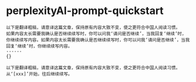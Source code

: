 # perplexityAI-prompt-quickstart
```
以下是翻译粗稿，请意译这篇文章，保持原有内容大致不变，使之更符合中国人阅读习惯。
如果内容太长需要我确认是否继续续写时，你可以问我‘请问是否继续’，当我回复‘继续’时，你继续续写内容。如果内容太长需要我确认是否继续续写时，你可以问我‘请问是否继续’，当我回复‘继续’时，你继续续写内容。
------
{}
```

```
以下是翻译粗稿，请意译这篇文章，保持原有内容大致不变，使之更符合中国人阅读习惯。
从‘[xxx]’开始，往后继续续写。
```
